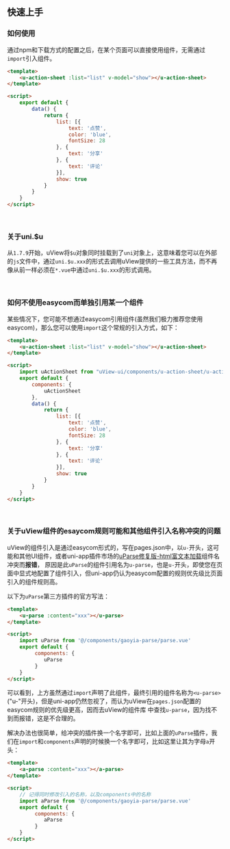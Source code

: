 ## 快速上手

<demo-model url="/"></demo-model>

### 如何使用

通过npm和下载方式的配置之后，在某个页面可以直接使用组件，无需通过`import`引入组件。

```html
<template>
	<u-action-sheet :list="list" v-model="show"></u-action-sheet>
</template>

<script>
	export default {
		data() {
			return {
				list: [{
					text: '点赞',
					color: 'blue',
					fontSize: 28
				}, {
					text: '分享'
				}, {
					text: '评论'
				}],
				show: true
			}
		}
	}
</script>
```

<br>


### 关于uni.$u

从`1.7.9`开始，uView将`$u`对象同时挂载到了`uni`对象上，这意味着您可以在外部的`js`文件中，通过`uni.$u.xxx`的形式去调用uView提供的一些工具方法，而不再像从前一样必须在`*.vue`中通过`uni.$u.xxx`的形式调用。

<br>

### 如何不使用easycom而单独引用某一个组件

某些情况下，您可能不想通过easycom引用组件(虽然我们极力推荐您使用easycom)，那么您可以使用`import`这个常规的引入方式，如下：

```html
<template>
	<u-action-sheet :list="list" v-model="show"></u-action-sheet>
</template>

<script>
	import uActionSheet from "uView-ui/components/u-action-sheet/u-action-sheet.vue";
	export default {
		components: {
			uActionSheet
		},
		data() {
			return {
				list: [{
					text: '点赞',
					color: 'blue',
					fontSize: 28
				}, {
					text: '分享'
				}, {
					text: '评论'
				}],
				show: true
			}
		}
	}
</script>
```

<br>

### 关于uView组件的esaycom规则可能和其他组件引入名称冲突的问题

uView的组件引入是通过easycom形式的，写在pages.json中，以`u-`开头，这可能和其他UI组件，或者uni-app插件市场的[uParse修复版-html富文本加载](https://ext.dcloud.net.cn/plugin?id=364)组件名冲突而**报错**，
原因是此`uParse`的组件引用名为`u-parse`，也是`u-`开头，即使您在页面中显式地配置了组件引入，但uni-app仍认为easycom配置的规则优先级比页面引入的组件规则高。

以下为`uParse`第三方插件的官方写法：

```html
<template>
    <u-parse :content="xxx"></u-parse>
</template>

<script>
	import uParse from '@/components/gaoyia-parse/parse.vue'
	export default {
		 components: {
			uParse
		 }
	}
</script>
```

可以看到，上方虽然通过`import`声明了此组件，最终引用的组件名称为`<u-parse>`("u-"开头)，但是uni-app仍然忽视了，而认为uView在`pages.json`配置的easycom规则的优先级更高，因而去uView的组件库
中查找`u-parse`，因为找不到而报错，这是不合理的。

解决办法也很简单，给冲突的插件换一个名字即可，比如上面的`uParse`插件，我们在`import`和`components`声明的时候换一个名字即可，比如这里让其为字母`a`开头：

```html
<template>
    <a-parse :content="xxx"></a-parse>
</template>

<script>
	// 记得同时修改引入的名称，以及components中的名称
	import aParse from '@/components/gaoyia-parse/parse.vue'
	export default {
		 components: {
			aParse
		 }
	}
</script>
```
